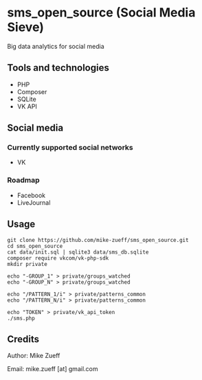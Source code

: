# sms_open_source (Social Media Sieve)
Big data analytics for social media

## Tools and technologies
- PHP
- Composer
- SQLite
- VK API

## Social media

### Currently supported social networks
- VK

### Roadmap
- Facebook
- LiveJournal

## Usage
```
git clone https://github.com/mike-zueff/sms_open_source.git
cd sms_open_source
cat data/init.sql | sqlite3 data/sms_db.sqlite
composer require vkcom/vk-php-sdk
mkdir private

echo "-GROUP_1" > private/groups_watched
echo "-GROUP_N" > private/groups_watched

echo "/PATTERN_1/i" > private/patterns_common
echo "/PATTERN_N/i" > private/patterns_common

echo "TOKEN" > private/vk_api_token
./sms.php
```

## Credits
Author: Mike Zueff

Email: mike.zueff [at] gmail.com

